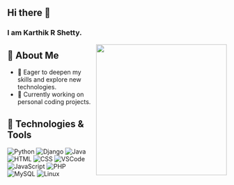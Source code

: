 <!-- ### Hi there 👋 -->

<!--
**karthikrshetty/karthikrshetty** is a ✨ _special_ ✨ repository because its `README.md` (this file) appears on your GitHub profile.

Here are some ideas to get you started:

- 🔭 I’m currently working on ...
- 🌱 I’m currently learning ...
- 👯 I’m looking to collaborate on ...
- 🤔 I’m looking for help with ...
- 💬 Ask me about ...
- 📫 How to reach me: ...
- 😄 Pronouns: ...
- ⚡ Fun fact: ...
-->
## Hi there 👋
<h3> I am Karthik R Shetty. </h3>
<img align="right" src="https://dl.openseauserdata.com/cache/originImage/files/527a9783c28c70962773a73db797ea4d.gif" height="300" width="300">

## 🚀 About Me
- 🌱 Eager to deepen my skills and explore new technologies.
- 🚧 Currently working on personal coding projects.
<!-- - 💻 Experienced in Flask and Django web frameworks. -->



## 🔧 Technologies & Tools

![Python](https://img.shields.io/badge/-Python-3776AB?style=for-the-badge&logo=python&logoColor=white)
![Django](https://img.shields.io/badge/-Django-092E20?style=for-the-badge&logo=django&logoColor=white)
![Java](https://img.shields.io/badge/-Java-007396?style=for-the-badge&logo=java&logoColor=white)
![HTML](https://img.shields.io/badge/-HTML-E34F26?style=for-the-badge&logo=html5&logoColor=white)
![CSS](https://img.shields.io/badge/-CSS-1572B6?style=for-the-badge&logo=css3&logoColor=white)
![VSCode](https://img.shields.io/badge/-VSCode-007ACC?style=for-the-badge&logo=visual-studio-code&logoColor=white)
![JavaScript](https://img.shields.io/badge/-JavaScript-F7DF1E?style=for-the-badge&logo=javascript&logoColor=black)
![PHP](https://img.shields.io/badge/-PHP-777BB4?style=for-the-badge&logo=php&logoColor=white)
![MySQL](https://img.shields.io/badge/-MySQL-4479A1?style=for-the-badge&logo=mysql&logoColor=white)
![Linux](https://img.shields.io/badge/-Linux-FCC624?style=for-the-badge&logo=linux&logoColor=black)



<!-- ## 📈 GitHub Stats

[![Your GitHub Stats](https://github-readme-stats.vercel.app/api?username=karthikrshetty&show_icons=true&count_private=true)](https://github.com/your-username) -->

<!-- ## 📫 How to Reach Me

- [Email](mailto:you@example.com)
- [Twitter](https://twitter.com/your-twitter)
- [LinkedIn](https://www.linkedin.com/in/your-linkedin)

## 🌐 My Website

[Your Portfolio or Blog](https://your-website.com)

Feel free to connect and explore my projects! 😊 -->
